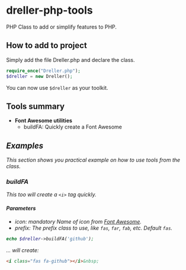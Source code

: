 # dreller-php-tools
PHP Class to add or simplify features to PHP.

## How to add to project
Simply add the file Dreller.php and declare the class.
``` php
require_once("Dreller.php");
$dreller = new Dreller();
```   
You can now use `$dreller` as your toolkit.

## Tools summary
- **Font Awesome utilities**
  - buildFA: Quickly create a Font Awesome <i>

## Examples
This section shows you practical example on how to use tools from the class.
### buildFA
This too will create a `<i>` tag quickly.
#### Parameters
- icon: *mandatory* Name of icon from [Font Awesome](https://fontawesome.com).
- prefix: The prefix class to use, like `fas`, `far`, `fab`, etc.  Default `fas`.
```php
echo $dreller->buildFA('github');
```
... will create:
```html
<i class="fas fa-github"></i>&nbsp;
```
